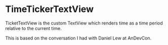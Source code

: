 # TimeTickerTextView
TicketTextView is the custom TextView which renders time as a time period relative to the current time.

This is based on the conversation I had with Daniel Lew at AnDevCon.
